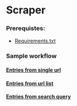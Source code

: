 # Scraper
 
### Prerequistes:
- [Requirements.txt](https://github.com/uGokalp/Eksisozluk-Scraper/blob/0.1.0/requirements.txt)

### Sample workflow
#### [Entries from single url](https://github.com/uGokalp/Eksisozluk-Scraper/blob/0.1.0/single_url.md)
#### [Entries from url list](https://github.com/uGokalp/Eksisozluk-Scraper/blob/0.1.0/entries_from_url.md)
#### [Entries from search query](https://github.com/uGokalp/Eksisozluk-Scraper/blob/0.1.0/search_query.md)

